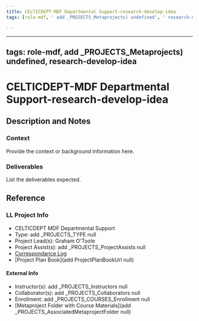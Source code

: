 ```yaml
---
title: CELTICDEPT-MDF Departmental Support-research-develop-idea
tags: [role-mdf, ' add _PROJECTS_Metaprojects) undefined', ' research-develop-idea']

---
```


---
tags: role-mdf, add _PROJECTS_Metaprojects) undefined, research-develop-idea
---

# CELTICDEPT-MDF Departmental Support-research-develop-idea

## Description and Notes

### Context
Provide the context or background information here.

### Deliverables
List the deliverables expected.


## Reference
### LL Project Info
* CELTICDEPT MDF Departmental Support
* Type: add _PROJECTS_TYPE null
* Project Lead(s): Graham O'Toole
* Project Assist(s): add _PROJECTS_ProjectAssists null
* [Correspondance Log](https://drive.google.com/drive/folders/18hR2VYKSvrEd9GHgaWn5H7CKCXZzDQtp?usp=drive_link)
* [Project Plan Book](add ProjectPlanBookUrl null)

#### External Info
* Instructor(s): add _PROJECTS_Instructors null
* Collaborator(s): add _PROJECTS_Collaborators null
* Enrollment: add _PROJECTS_COURSES_Enrollment null
* [Metaproject Folder with Course Materials](add _PROJECTS_AssociatedMetaprojectFolder null)